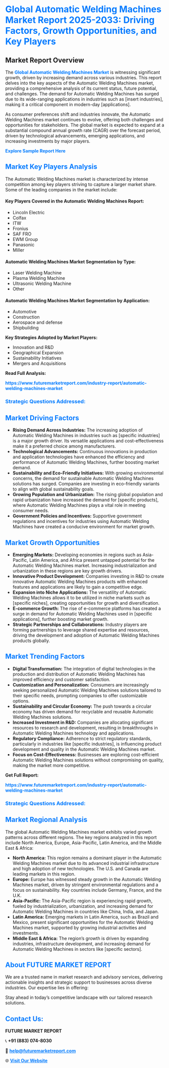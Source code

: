 <h1 style="color: #007BFF;">Global Automatic Welding Machines Market Report 2025-2033: Driving Factors, Growth Opportunities, and Key Players</h1>

<section id="overview">
<h2>Market Report Overview</h2>
<p>The <a href="https://www.futuremarketreport.com/industry-report/automatic-welding-machines-market" style="color: #007BFF; text-decoration: none;"><strong>Global Automatic Welding Machines Market</strong></a> is witnessing significant growth, driven by increasing demand across various industries. This report delves into the key aspects of the Automatic Welding Machines market, providing a comprehensive analysis of its current status, future potential, and challenges. The demand for Automatic Welding Machines has surged due to its wide-ranging applications in industries such as [insert industries], making it a critical component in modern-day [applications].</p>
<p>As consumer preferences shift and industries innovate, the Automatic Welding Machines market continues to evolve, offering both challenges and opportunities for stakeholders. The global market is expected to expand at a substantial compound annual growth rate (CAGR) over the forecast period, driven by technological advancements, emerging applications, and increasing investments by major players.</p>
</section>

<section id="overview">
<p><a href="https://www.futuremarketreport.com/request-sample/reportId=88186" style="color: #007BFF; text-decoration: none;"><strong>Explore Sample Report Here</strong></a></p>
</section>

<section id="key-players">
<h2 style="color: #007BFF;">Market Key Players Analysis</h2>
<p>The Automatic Welding Machines market is characterized by intense competition among key players striving to capture a larger market share. Some of the leading companies in the market include:</p>
<h4>Key Players Covered in the Automatic Welding Machines Report:</h4>
<ul><li>Lincoln Electric</li><li>Colfax</li><li>ITW</li><li>Fronius</li><li>SAF FRO</li><li>EWM Group</li><li>Panasonic</li><li>Miller</li></ul>
<h4>Automatic Welding Machines Market Segmentation by Type:</h4>
<ul><li>Laser Welding Machine</li><li>Plasma Welding Machine</li><li>Ultrasonic Welding Machine</li><li>Other</li></ul>

<h4>Automatic Welding Machines Market Segmentation by Application:</h4>
<ul><li>Automotive</li><li>Construction</li><li>Aerospace and defense</li><li>Shipbuilding</li></ul>
<p><strong>Key Strategies Adopted by Market Players:</strong></p>
<ul>
<li>Innovation and R&D</li>
<li>Geographical Expansion</li>
<li>Sustainability Initiatives</li>
<li>Mergers and Acquisitions</li>
</ul>
</section>

<section>
<p><strong>Read Full Analysis: </strong></p><a href="https://www.futuremarketreport.com/industry-report/automatic-welding-machines-market" style="color: #007BFF; text-decoration: none;"><strong>https://www.futuremarketreport.com/industry-report/automatic-welding-machines-market</strong></a>
<h3 style="color: #007BFF;">Strategic Questions Addressed:</h3>
</section>

<section id="driving-factors">
<h2 style="color: #007BFF;">Market Driving Factors</h2>
<ul>
<li><strong>Rising Demand Across Industries:</strong> The increasing adoption of Automatic Welding Machines in industries such as [specific industries] is a major growth driver. Its versatile applications and cost-effectiveness make it a preferred choice among manufacturers.</li>
<li><strong>Technological Advancements:</strong> Continuous innovations in production and application technologies have enhanced the efficiency and performance of Automatic Welding Machines, further boosting market demand.</li>
<li><strong>Sustainability and Eco-Friendly Initiatives:</strong> With growing environmental concerns, the demand for sustainable Automatic Welding Machines solutions has surged. Companies are investing in eco-friendly variants to align with global sustainability goals.</li>
<li><strong>Growing Population and Urbanization:</strong> The rising global population and rapid urbanization have increased the demand for [specific products], where Automatic Welding Machines plays a vital role in meeting consumer needs.</li>
<li><strong>Government Policies and Incentives:</strong> Supportive government regulations and incentives for industries using Automatic Welding Machines have created a conducive environment for market growth.</li>
</ul>
</section>

<section id="growth-opportunities">
<h2 style="color: #007BFF;">Market Growth Opportunities</h2>
<ul>
<li><strong>Emerging Markets:</strong> Developing economies in regions such as Asia-Pacific, Latin America, and Africa present untapped potential for the Automatic Welding Machines market. Increasing industrialization and urbanization in these regions are key growth drivers.</li>
<li><strong>Innovative Product Development:</strong> Companies investing in R&D to create innovative Automatic Welding Machines products with enhanced features and applications are likely to gain a competitive edge.</li>
<li><strong>Expansion into Niche Applications:</strong> The versatility of Automatic Welding Machines allows it to be utilized in niche markets such as [specific niches], creating opportunities for growth and diversification.</li>
<li><strong>E-commerce Growth:</strong> The rise of e-commerce platforms has created a surge in demand for Automatic Welding Machines used in [specific applications], further boosting market growth.</li>
<li><strong>Strategic Partnerships and Collaborations:</strong> Industry players are forming partnerships to leverage shared expertise and resources, driving the development and adoption of Automatic Welding Machines products globally.</li>
</ul>
</section>

<section id="trending-factors">
<h2 style="color: #007BFF;">Market Trending Factors</h2>
<ul>
<li><strong>Digital Transformation:</strong> The integration of digital technologies in the production and distribution of Automatic Welding Machines has improved efficiency and customer satisfaction.</li>
<li><strong>Customization and Personalization:</strong> Consumers are increasingly seeking personalized Automatic Welding Machines solutions tailored to their specific needs, prompting companies to offer customizable options.</li>
<li><strong>Sustainability and Circular Economy:</strong> The push towards a circular economy has driven demand for recyclable and reusable Automatic Welding Machines solutions.</li>
<li><strong>Increased Investment in R&D:</strong> Companies are allocating significant resources to research and development, resulting in breakthroughs in Automatic Welding Machines technology and applications.</li>
<li><strong>Regulatory Compliance:</strong> Adherence to strict regulatory standards, particularly in industries like [specific industries], is influencing product development and quality in the Automatic Welding Machines market.</li>
<li><strong>Focus on Cost-Effectiveness:</strong> Businesses are exploring cost-efficient Automatic Welding Machines solutions without compromising on quality, making the market more competitive.</li>
</ul>
</section>

<section>
<p><strong>Get Full Report: </strong></p><a href="https://www.futuremarketreport.com/industry-report/automatic-welding-machines-market" style="color: #007BFF; text-decoration: none;"><strong>https://www.futuremarketreport.com/industry-report/automatic-welding-machines-market</strong></a>
<h3 style="color: #007BFF;">Strategic Questions Addressed:</h3>
</section>


<section id="regional-analysis">
<h2 style="color: #007BFF;">Market Regional Analysis</h2>
<p>The global Automatic Welding Machines market exhibits varied growth patterns across different regions. The key regions analyzed in this report include North America, Europe, Asia-Pacific, Latin America, and the Middle East & Africa:</p>
<ul>
<li><strong>North America:</strong> This region remains a dominant player in the Automatic Welding Machines market due to its advanced industrial infrastructure and high adoption of new technologies. The U.S. and Canada are leading markets in this region.</li>
<li><strong>Europe:</strong> Europe has witnessed steady growth in the Automatic Welding Machines market, driven by stringent environmental regulations and a focus on sustainability. Key countries include Germany, France, and the U.K.</li>
<li><strong>Asia-Pacific:</strong> The Asia-Pacific region is experiencing rapid growth, fueled by industrialization, urbanization, and increasing demand for Automatic Welding Machines in countries like China, India, and Japan.</li>
<li><strong>Latin America:</strong> Emerging markets in Latin America, such as Brazil and Mexico, present significant opportunities for the Automatic Welding Machines market, supported by growing industrial activities and investments.</li>
<li><strong>Middle East & Africa:</strong> The region’s growth is driven by expanding industries, infrastructure development, and increasing demand for Automatic Welding Machines in sectors like [specific sectors].</li>
</ul>
</section>

<footer>
<h2 style="color: #007BFF;">About FUTURE MARKET REPORT</h2>
<p>We are a trusted name in market research and advisory services, delivering actionable insights and strategic support to businesses across diverse industries. Our expertise lies in offering:</p>

<p>Stay ahead in today’s competitive landscape with our tailored research solutions.</p>

<h2 style="color: #007BFF;">Contact Us:</h2>
<p><strong>FUTURE MARKET REPORT</strong></p>
<p>📞 <strong>+91 (883) 074-8030</strong></p>
<p>📧 <strong><a href="mailto:help@futuremarketreport.com" style="color: #007BFF;">help@futuremarketreport.com</a></strong></p>
<p>🌐 <strong><a href="https://www.futuremarketreport.com/" style="color: #007BFF;">Visit Our Website</a></strong></p>
</footer>
